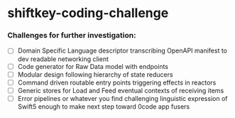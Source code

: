 # shiftkey-coding-challenge

### Challenges for further investigation:
- [ ] Domain Specific Language descriptor transcribing OpenAPI manifest to dev readable networking client
- [ ] Code generator for Raw Data model with endpoints
- [ ] Modular design following hierarchy of state reducers
- [ ] Command driven routable entry points triggering effects in reactors
- [ ] Generic stores for Load and Feed eventual contexts of receiving items
- [ ] Error pipelines or whatever you find challenging linguistic expression of Swift5 enough to make next step toward 0code app fusers
